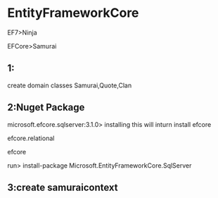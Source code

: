 # EntityFrameworkCore

EF7>Ninja

EFCore>Samurai

## 1:

create domain classes Samurai,Quote,Clan

## 2:Nuget Package

microsoft.efcore.sqlserver:3.1.0> installing this will inturn install efcore

efcore.relational

efcore

run> install-package Microsoft.EntityFrameworkCore.SqlServer

## 3:create samuraicontext
